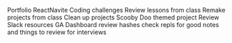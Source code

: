 Portfolio
ReactNavite
Coding challenges
Review lessons from class
Remake projects from class 
Clean up projects
Scooby Doo themed project
Review Slack resources
GA Dashboard
review hashes
check repls for good notes and things to review for interviews